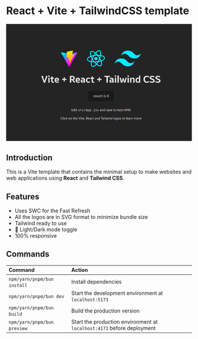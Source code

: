 # React + Vite + TailwindCSS template

![Preview image](cover.png)

## Introduction

This is a Vite template that contains the minimal setup to make websites and web applications using **React** and **Tailwind CSS**.

## Features

- Uses SWC for the Fast Refresh
- All the logos are in SVG format to minimize bundle size
- Tailwind ready to use
- 🌙 Light/Dark mode toggle
- 100% responsive

## Commands

| Command | Action |
| :------ | :----- |
| `npm/yarn/pnpm/bun install` | Install dependencies |
| `npm/yarn/pnpm/bun dev` | Start the development environment at `localhost:5173` |
| `npm/yarn/pnpm/bun build` | Build the production version |
| `npm/yarn/pnpm/bun preview` | Start the production environment at `localhost:4173` before deployment |
